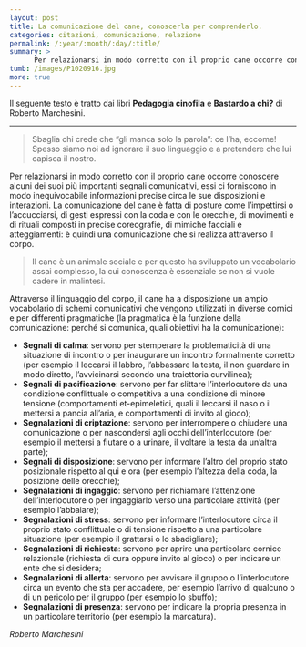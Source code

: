 ```yaml
---
layout: post
title: La comunicazione del cane, conoscerla per comprenderlo.
categories: citazioni, comunicazione, relazione
permalink: /:year/:month/:day/:title/
summary: >
      Per relazionarsi in modo corretto con il proprio cane occorre conoscere alcuni dei suoi più importanti segnali comunicativi, essi ci forniscono in modo inequivocabile informazioni precise circa le sue disposizioni e interazioni.
tumb: /images/P1020916.jpg
more: true
---
```


Il seguente testo è tratto dai libri **Pedagogia cinofila** e **Bastardo a chi?** di Roberto Marchesini.

<hr>

> Sbaglia chi crede che “gli manca solo la parola”: ce l’ha, eccome! Spesso siamo noi ad ignorare il suo linguaggio e a pretendere che lui capisca il nostro.

Per relazionarsi in modo corretto con il proprio cane occorre conoscere alcuni dei suoi più importanti segnali comunicativi, essi ci forniscono in modo inequivocabile informazioni precise circa le sue disposizioni e interazioni. La comunicazione del cane è fatta di posture come l’impettirsi o l’accucciarsi, di gesti espressi con la coda e con le orecchie, di movimenti e di rituali composti in precise coreografie, di mimiche facciali e atteggiamenti: è quindi una comunicazione che si realizza attraverso il corpo.

> Il cane è un animale sociale e per questo ha sviluppato un vocabolario assai complesso, la cui conoscenza è essenziale se non si vuole cadere in malintesi.

Attraverso il linguaggio del corpo, il cane ha a disposizione un ampio vocabolario di schemi comunicativi che vengono utilizzati in diverse cornici e per differenti pragmatiche (la pragmatica è la funzione della comunicazione: perché si comunica, quali obiettivi ha la comunicazione):

* **Segnali di calma**: servono per stemperare la problematicità di una situazione di incontro o per inaugurare un incontro formalmente corretto (per esempio il leccarsi il labbro, l’abbassare la testa, il non guardare in modo diretto, l’avvicinarsi secondo una traiettoria curvilinea);
* **Segnali di pacificazione**: servono per far slittare l’interlocutore da una condizione conflittuale o competitiva a una condizione di minore tensione (comportamenti et-epimeletici, quali il leccarsi il naso o il mettersi a pancia all’aria, e comportamenti di invito al gioco);
* **Segnalazioni di criptazione**: servono per interrompere o chiudere una comunicazione o per nascondersi agli occhi dell’interlocutore (per esempio il mettersi a fiutare o a urinare, il voltare la testa da un’altra parte);
* **Segnali di disposizione**: servono per informare l’altro del proprio stato posizionale rispetto al qui e ora (per esempio l’altezza della coda, la posizione delle orecchie);
* **Segnalazioni di ingaggio**: servono per richiamare l’attenzione dell’interlocutore o per ingaggiarlo verso una particolare attività (per esempio l’abbaiare);
* **Segnalazioni di stress**: servono per informare l’interlocutore circa il proprio stato conflittuale o di tensione rispetto a una particolare situazione (per esempio il grattarsi o lo sbadigliare);
* **Segnalazioni di richiesta**: servono per aprire una particolare cornice relazionale (richiesta di cura oppure invito al gioco) o per indicare un ente che si desidera;
* **Segnalazioni di allerta**: servono per avvisare il gruppo o l’interlocutore circa un evento che sta per accadere, per esempio l’arrivo di qualcuno o di un pericolo per il gruppo (per esempio lo sbuffo);
* **Segnalazioni di presenza**: servono per indicare la propria presenza in un particolare territorio (per esempio la marcatura).

<cite>Roberto Marchesini</cite>
